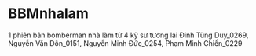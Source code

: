 # BBMnhalam
1 phiên bản bomberman nhà làm từ 4 kỹ sư tương lai Đinh Tùng Duy_0269, Nguyễn Văn Dôn_0151, Nguyễn Minh Đức_0254, Phạm Minh Chiến_0229
